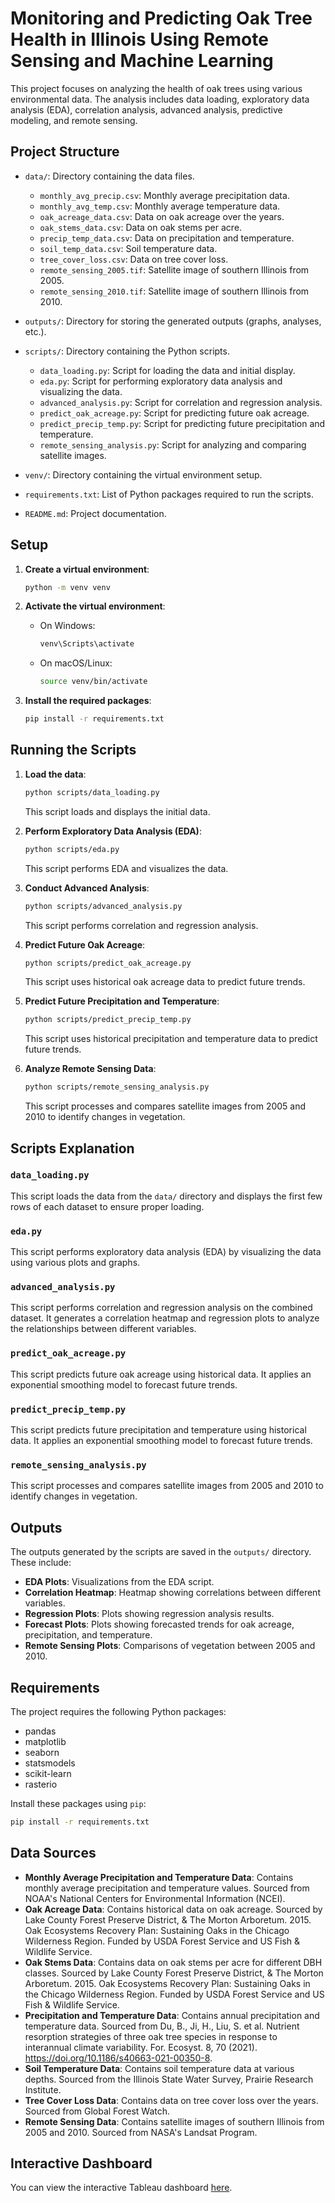 # Monitoring and Predicting Oak Tree Health in Illinois Using Remote Sensing and Machine Learning

This project focuses on analyzing the health of oak trees using various environmental data. The analysis includes data loading, exploratory data analysis (EDA), correlation analysis, advanced analysis, predictive modeling, and remote sensing.

## Project Structure

- `data/`: Directory containing the data files.
  - `monthly_avg_precip.csv`: Monthly average precipitation data.
  - `monthly_avg_temp.csv`: Monthly average temperature data.
  - `oak_acreage_data.csv`: Data on oak acreage over the years.
  - `oak_stems_data.csv`: Data on oak stems per acre.
  - `precip_temp_data.csv`: Data on precipitation and temperature.
  - `soil_temp_data.csv`: Soil temperature data.
  - `tree_cover_loss.csv`: Data on tree cover loss.
  - `remote_sensing_2005.tif`: Satellite image of southern Illinois from 2005.
  - `remote_sensing_2010.tif`: Satellite image of southern Illinois from 2010.

- `outputs/`: Directory for storing the generated outputs (graphs, analyses, etc.).

- `scripts/`: Directory containing the Python scripts.
  - `data_loading.py`: Script for loading the data and initial display.
  - `eda.py`: Script for performing exploratory data analysis and visualizing the data.
  - `advanced_analysis.py`: Script for correlation and regression analysis.
  - `predict_oak_acreage.py`: Script for predicting future oak acreage.
  - `predict_precip_temp.py`: Script for predicting future precipitation and temperature.
  - `remote_sensing_analysis.py`: Script for analyzing and comparing satellite images.

- `venv/`: Directory containing the virtual environment setup.

- `requirements.txt`: List of Python packages required to run the scripts.
- `README.md`: Project documentation.

## Setup

1. **Create a virtual environment**:
    ```bash
    python -m venv venv
    ```

2. **Activate the virtual environment**:
    - On Windows:
      ```bash
      venv\Scripts\activate
      ```
    - On macOS/Linux:
      ```bash
      source venv/bin/activate
      ```

3. **Install the required packages**:
    ```bash
    pip install -r requirements.txt
    ```

## Running the Scripts

1. **Load the data**:
    ```bash
    python scripts/data_loading.py
    ```
    This script loads and displays the initial data.

2. **Perform Exploratory Data Analysis (EDA)**:
    ```bash
    python scripts/eda.py
    ```
    This script performs EDA and visualizes the data. 

3. **Conduct Advanced Analysis**:
    ```bash
    python scripts/advanced_analysis.py
    ```
    This script performs correlation and regression analysis.

4. **Predict Future Oak Acreage**:
    ```bash
    python scripts/predict_oak_acreage.py
    ```
    This script uses historical oak acreage data to predict future trends.

5. **Predict Future Precipitation and Temperature**:
    ```bash
    python scripts/predict_precip_temp.py
    ```
    This script uses historical precipitation and temperature data to predict future trends.

6. **Analyze Remote Sensing Data**:
    ```bash
    python scripts/remote_sensing_analysis.py
    ```
    This script processes and compares satellite images from 2005 and 2010 to identify changes in vegetation.

## Scripts Explanation

### `data_loading.py`
This script loads the data from the `data/` directory and displays the first few rows of each dataset to ensure proper loading.

### `eda.py`
This script performs exploratory data analysis (EDA) by visualizing the data using various plots and graphs.

### `advanced_analysis.py`
This script performs correlation and regression analysis on the combined dataset. It generates a correlation heatmap and regression plots to analyze the relationships between different variables. 

### `predict_oak_acreage.py`
This script predicts future oak acreage using historical data. It applies an exponential smoothing model to forecast future trends. 

### `predict_precip_temp.py`
This script predicts future precipitation and temperature using historical data. It applies an exponential smoothing model to forecast future trends. 

### `remote_sensing_analysis.py`
This script processes and compares satellite images from 2005 and 2010 to identify changes in vegetation.

## Outputs

The outputs generated by the scripts are saved in the `outputs/` directory. These include:
- **EDA Plots**: Visualizations from the EDA script.
- **Correlation Heatmap**: Heatmap showing correlations between different variables.
- **Regression Plots**: Plots showing regression analysis results.
- **Forecast Plots**: Plots showing forecasted trends for oak acreage, precipitation, and temperature.
- **Remote Sensing Plots**: Comparisons of vegetation between 2005 and 2010.

## Requirements

The project requires the following Python packages:
- pandas
- matplotlib
- seaborn
- statsmodels
- scikit-learn
- rasterio

Install these packages using `pip`:
```bash
pip install -r requirements.txt
```

## Data Sources

- **Monthly Average Precipitation and Temperature Data**: Contains monthly average precipitation and temperature values. Sourced from NOAA's National Centers for Environmental Information (NCEI).
- **Oak Acreage Data**: Contains historical data on oak acreage. Sourced by Lake County Forest Preserve District, & The Morton Arboretum. 2015. Oak Ecosystems Recovery Plan: Sustaining Oaks in the Chicago Wilderness Region. Funded by USDA Forest Service and US Fish & Wildlife Service.
- **Oak Stems Data**: Contains data on oak stems per acre for different DBH classes. Sourced by Lake County Forest Preserve District, & The Morton Arboretum. 2015. Oak Ecosystems Recovery Plan: Sustaining Oaks in the Chicago Wilderness Region. Funded by USDA Forest Service and US Fish & Wildlife Service.
- **Precipitation and Temperature Data**: Contains annual precipitation and temperature data. Sourced from Du, B., Ji, H., Liu, S. et al. Nutrient resorption strategies of three oak tree species in response to interannual climate variability. For. Ecosyst. 8, 70 (2021). https://doi.org/10.1186/s40663-021-00350-8.
- **Soil Temperature Data**: Contains soil temperature data at various depths. Sourced from the Illinois State Water Survey, Prairie Research Institute.
- **Tree Cover Loss Data**: Contains data on tree cover loss over the years. Sourced from Global Forest Watch.
- **Remote Sensing Data**: Contains satellite images of southern Illinois from 2005 and 2010. Sourced from NASA's Landsat Program.

## Interactive Dashboard

You can view the interactive Tableau dashboard [here](https://public.tableau.com/views/OakEcosystemsHistoricalandPredictiveAnalysis/page1?:language=en-US&:sid=&:display_count=n&:origin=viz_share_link).
